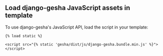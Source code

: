 ## Load django-gesha JavaScript assets in template

To use django-gesha's JavaScript API, load the script in your template:
```
{% load static %}

<script src="{% static 'gesha/dist/js/django-gesha.bundle.min.js' %}">
</script>
```
